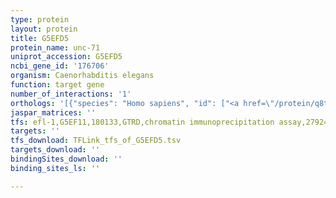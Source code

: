 ```yaml
---
type: protein
layout: protein
title: G5EFD5
protein_name: unc-71
uniprot_accession: G5EFD5
ncbi_gene_id: '176706'
organism: Caenorhabditis elegans
function: target gene
number_of_interactions: '1'
orthologs: '[{"species": "Homo sapiens", "id": ["<a href=\"/protein/q8tc27\">Q8TC27</a>"]}, {"species": "Rattus norvegicus", "id": ["<a href=\"/protein/d3zpm7\">D3ZPM7</a>", "E9PTQ3"]}, {"species": "Drosophila melanogaster", "id": ["Q7KUY7"]}, {"species": "Danio rerio", "id": ["E7FEZ4"]}]'
jaspar_matrices: ''
tfs: efl-1,G5EF11,180133,GTRD,chromatin immunoprecipitation assay,27924024%5Buid%5D,No
targets: ''
tfs_download: TFLink_tfs_of_G5EFD5.tsv
targets_download: ''
bindingSites_download: ''
binding_sites_ls: ''

---
```

